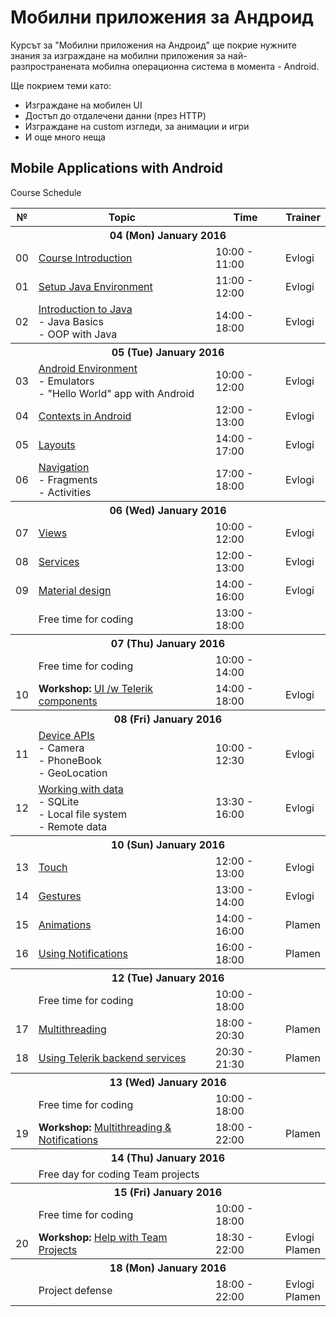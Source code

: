 # Мобилни приложения за Андроид

Курсът за "Мобилни приложения на Андроид" ще покрие нужните знания за изграждане на мобилни приложения за най-разпространената мобилна операционна система в момента - Android.

Ще покрием теми като:

- Изграждане на мобилен UI
- Достъп до отдалечени данни (през HTTP)
- Изграждане на custom изгледи, за анимации и игри
- И още много неща


## Mobile Applications with Android
 Course Schedule

<table>
    <thead>
        <tr><th>№</th><th>Topic</th><th>Time</th><th>Trainer</th></tr>
    </thead>
    <tbody>
        <tr><th colspan="4">04 (Mon) January 2016</th></tr>
        <tr><td>00</td><td><a href="https://github.com/TelerikAcademy/Mobile-Applications-for-Android/tree/master/00.%20Course-Introduction">Course Introduction</a></td><td>10:00 - 11:00</td><td>Evlogi</td></tr>
        <tr><td>01</td><td><a href="https://github.com/TelerikAcademy/Mobile-Applications-for-Android/tree/master/01.%20Setup-Java-Environment">Setup Java Environment</a></td><td>11:00 - 12:00</td><td>Evlogi</td></tr>
        <tr><td>02</td><td><a href="https://github.com/TelerikAcademy/Mobile-Applications-for-Android/tree/master/02.%20Introduction-to-Java">Introduction to Java</a><br>- Java Basics<br>- OOP with Java</td><td>14:00 - 18:00</td><td>Evlogi</td></tr>
        <tr><th colspan="4">05 (Tue) January 2016</th></tr>
        <tr><td>03</td><td><a href="https://github.com/TelerikAcademy/Mobile-Applications-for-Android/tree/master/03.%20Setup-Android-Environment">Android Environment</a><br>- Emulators<br>- "Hello World" app with Android</td><td>10:00 - 12:00</td><td>Evlogi</td></tr>
        <tr><td>04</td><td><a href="https://github.com/TelerikAcademy/Mobile-Applications-for-Android/tree/master/04.%20Contexts-in-Android">Contexts in Android</a></td><td>12:00 - 13:00</td><td>Evlogi</td></tr>
        <tr><td>05</td><td><a href="https://github.com/TelerikAcademy/Mobile-Applications-for-Android/tree/master/05.%20Layouts">Layouts</a></td><td>14:00 - 17:00</td><td>Evlogi</td></tr>
        <tr><td>06</td><td><a href="https://github.com/TelerikAcademy/Mobile-Applications-for-Android/tree/master/06.%20Navigation">Navigation</a><br/>- Fragments<br/>- Activities</td><td>17:00 - 18:00</td><td>Evlogi</td></tr>
        <tr><th colspan="4">06 (Wed) January 2016</th></tr>
        <tr><td>07</td><td><a href="https://github.com/TelerikAcademy/Mobile-Applications-for-Android/tree/master/07.%20Views">Views</a></td><td>10:00 - 12:00</td><td>Evlogi</td></tr>
        <tr><td>08</td><td><a href="https://github.com/TelerikAcademy/Mobile-Applications-for-Android/tree/master/08.%20Services">Services</a></td><td>12:00 - 13:00</td><td>Evlogi</td></tr>
        <tr><td>09</td><td><a href="https://github.com/TelerikAcademy/Mobile-Applications-for-Android/tree/master/09.%20Material-design">Material design</a></td><td>14:00 - 16:00</td><td>Evlogi</td></tr>
        <tr><td></td><td>Free time for coding</td><td>13:00 - 18:00</td><td></td></tr>
        <tr><th colspan="4">07 (Thu) January 2016</th></tr>
        <tr><td></td><td>Free time for coding</td><td>10:00 - 14:00</td><td></td></tr>
        <tr><td>10</td><td><strong>Workshop: </strong><a href="https://github.com/TelerikAcademy/Mobile-Applications-for-Android/tree/master/10.%20Workshop-UI-with-Telerik-components">UI /w Telerik components</a></td><td>14:00 - 18:00</td><td>Evlogi</td></tr>
        <tr><th colspan="4">08 (Fri) January 2016</th></tr>
        <tr><td>11</td><td><a href="https://github.com/TelerikAcademy/Mobile-Applications-for-Android/tree/master/11.%20Device-APIs">Device APIs</a><br/>- Camera<br/>- PhoneBook<br/>- GeoLocation</td><td>10:00 - 12:30</td><td>Evlogi</td></tr>
        <tr><td>12</td><td><a href="https://github.com/TelerikAcademy/Mobile-Applications-for-Android/tree/master/12.%20Working-with-data">Working with data</a><br/>- SQLite<br/>- Local file system<br/>- Remote data</td><td>13:30 - 16:00</td><td>Evlogi</td></tr>
        <tr><th colspan="4">10 (Sun) January 2016</th></tr>
        <tr><td>13</td><td><a href="https://github.com/TelerikAcademy/Mobile-Applications-for-Android/tree/master/13.%20Touch">Touch</a></td><td>12:00 - 13:00</td><td>Evlogi</td></tr>
        <tr><td>14</td><td><a href="https://github.com/TelerikAcademy/Mobile-Applications-for-Android/tree/master/14.%20Gestures">Gestures</a></td><td>13:00 - 14:00</td><td>Evlogi</td></tr>
        <tr><td>15</td><td><a href="https://github.com/TelerikAcademy/Mobile-Applications-for-Android/tree/master/15.%20Animations">Animations</a></td><td>14:00 - 16:00</td><td>Plamen</td></tr>
        <tr><td>16</td><td><a href="https://github.com/TelerikAcademy/Mobile-Applications-for-Android/tree/master/16.%20Using-notifications">Using Notifications</a></td><td>16:00 - 18:00</td><td>Plamen</td></tr>
        <tr><th colspan="4">12 (Tue) January 2016</th></tr>
        <tr><td></td><td>Free time for coding</td><td>10:00 - 18:00</td><td></td></tr>
        <tr><td>17</td><td><a href="https://github.com/TelerikAcademy/Mobile-Applications-for-Android/tree/master/17.%20Multithreading">Multithreading</a></td><td>18:00 - 20:30</td><td>Plamen</td></tr>
        <tr><td>18</td><td><a href="https://github.com/TelerikAcademy/Mobile-Applications-for-Android/tree/master/18.%20Using-Telerik-backend-services">Using Telerik backend services</a></td><td>20:30 - 21:30</td><td>Plamen</td></tr>
        <tr><th colspan="4">13 (Wed) January 2016</td></tr>
        <tr><td></td><td>Free time for coding</td><td>10:00 - 18:00</td><td></td></tr>
        <tr><td>19</td><td><strong>Workshop: </strong><a href="https://github.com/TelerikAcademy/Mobile-Applications-for-Android/tree/master/19.%20Workshop-Multithreading-and-Notifications">Multithreading &amp; Notifications</a></td><td>18:00 - 22:00</td><td>Plamen</td></tr>
        <tr><th colspan="4">14 (Thu) January 2016</th></tr>
        <tr><td></td><td>Free day for coding Team projects</td><td></td><td></td></tr>
        <tr><th colspan="4">15 (Fri) January 2016</th></tr>
        <tr><td></td><td>Free time for coding</td><td>10:00 - 18:00</td><td></td></tr>
        <tr><td>20</td><td><strong>Workshop: </strong><a href="https://github.com/TelerikAcademy/Mobile-Applications-for-Android/tree/master/20.%20Workshop-help-with-Team-Projects">Help with Team Projects</a></td><td>18:30 - 22:00</td><td>Evlogi<br>Plamen</td></tr>
        <tr><th colspan="4">18 (Mon) January 2016</th></tr>
        <tr><td></td><td>Project defense</td><td>18:00 - 22:00</td><td>Evlogi<br>Plamen</td></tr>
    </tbody>
</table>




